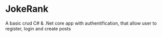 # JokeRank


A basic crud C# & .Net core app with authentification, that allow user to register, login and create posts
